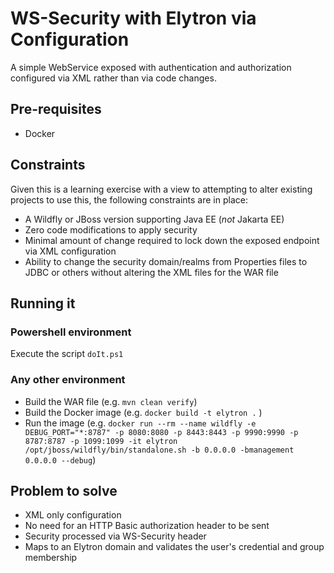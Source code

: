 # WS-Security with Elytron via Configuration

A simple WebService exposed with authentication and authorization configured
via XML rather than via code changes.

## Pre-requisites

* Docker

## Constraints

Given this is a learning exercise with a view to attempting to alter existing
projects to use this, the following constraints are in place:

* A Wildfly or JBoss version supporting Java EE (*not* Jakarta EE)
* Zero code modifications to apply security
* Minimal amount of change required to lock down the exposed endpoint via
XML configuration
* Ability to change the security domain/realms from Properties files to 
JDBC or others without altering the XML files for the WAR file

## Running it

### Powershell environment

Execute the script `doIt.ps1`

### Any other environment

* Build the WAR file (e.g. `mvn clean verify`)
* Build the Docker image (e.g. `docker build -t elytron .` )
* Run the image (e.g. `docker run --rm --name wildfly -e DEBUG_PORT="*:8787" -p 8080:8080 -p 8443:8443 -p 9990:9990 -p 8787:8787 -p 1099:1099 -it elytron /opt/jboss/wildfly/bin/standalone.sh -b 0.0.0.0 -bmanagement 0.0.0.0 --debug`)

## Problem to solve

* XML only configuration
* No need for an HTTP Basic authorization header to be sent
* Security processed via WS-Security header
* Maps to an Elytron domain and validates the user's credential and group membership